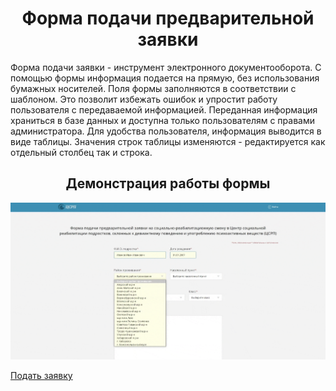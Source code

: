 <h1 align="center">Форма подачи предварительной заявки</h1>
<p>Форма подачи заявки - инструмент электронного документооборота. С помощью формы информация подается на прямую, без использования бумажных носителей. Поля формы заполняются в соответствии с шаблоном. Это позволит избежать ошибок и упростит работу пользователя с передаваемой информацией. Переданная информация храниться в базе данных и доступна только пользователям с правами администратора. Для удобства пользователя, информация выводится в виде таблицы. Значения строк таблицы изменяются - редактируется как отдельный столбец так и строка.</p> 

<h2 align="center">Демонстрация работы формы</h2>
<img src="/form-gif.gif" width="1012" alt="demo">


<a align="center" href="http://p92420u3.beget.tech/" target="_blank">Подать заявку</a>

